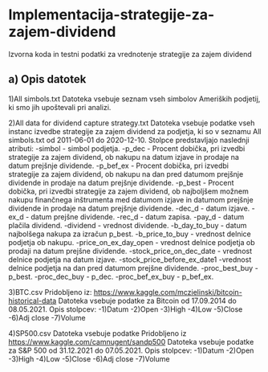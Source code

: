 # Implementacija-strategije-za-zajem-dividend
Izvorna koda in testni podatki za vrednotenje strategije za zajem dividend

## a) Opis datotek

1)All simbols.txt
Datoteka vsebuje seznam vseh simbolov Ameriških podjetij, ki smo jih upoštevali pri analizi.

2)All data for dividend capture strategy.txt
Datoteka vsebuje podatke vseh instanc izvedbe strategije za zajem dividend za podjetja, ki so v seznamu All simbols.txt od 2011-06-01 do 2020-12-10. Stolpce predstavljajo naslednji atributi:
-simbol - simbol podjetja.
-p_dec - Procent dobička, pri izvedbi strategije za zajem dividend, ob nakupu na datum izjave in prodaje na datum prejšnje dividende.
-p_bef_ex - Procent dobička, pri izvedbi strategije za zajem dividend, ob nakupu na dan pred datumom prejšnje dividende in prodaje na datum prejšnje dividende.
-p_best - Procent dobička, pri izvedbi strategije za zajem dividend, ob najboljšem možnem nakupu finančnega inštrumenta med datumom izjave in datumom prejšnje dividende in prodaje na datum prejšnje dividende.
-dec_d - datum izjave.
-ex_d - datum prejšne dividende.
-rec_d - datum zapisa.
-pay_d - datum plačila dividend.
-dividend - vrednost dividende.
-b_day_to_buy - datum najbolšega nakupa za izračun p_best.
-b_price_to_buy - vrednost delnice podjetja ob nakupu.
-price_on_ex_day_open - vrednost delnice podjetja ob prodaji na datum prejšne dividende.
-stock_price_on_dec_date - vrednost delnice podjetja na datum izjave.
-stock_price_before_ex_date1 -vrednost delnice podjetja na dan pred datumom prejšne dividende.
-proc_best_buy - p_best.
-proc_dec_buy - p_dec.
-proc_bef_ex_buy - p_bef_ex.
 
3)BTC.csv
Pridobljeno iz: https://www.kaggle.com/mczielinski/bitcoin-historical-data
Datoteka vsebuje podatke za Bitcoin od 17.09.2014 do 08.05.2021.
Opis stolpcev:
-1)Datum
-2)Open
-3)High
-4)Low
-5)Close
-6)Adj close
-7)Volume

4)SP500.csv
Datoteka vsebuje podatke
Pridobljeno iz https://www.kaggle.com/camnugent/sandp500
Datoteka vsebuje podatke za S&P 500 od 31.12.2021 do 07.05.2021.
Opis stolpcev:
-1)Datum
-2)Open
-3)High
-4)Low
-5)Close
-6)Adj close
-7)Volume
